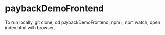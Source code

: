 # paybackDemoFrontend

To run locally: 
git clone,
cd paybackDemoFrontend,
npm i,
npm watch,
open index.html with browser,
